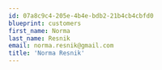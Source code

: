 ```yaml
---
id: 07a8c9c4-205e-4b4e-bdb2-21b4cb4cbfd0
blueprint: customers
first_name: Norma
last_name: Resnik
email: norma.resnik@gmail.com
title: 'Norma Resnik'
---
```

